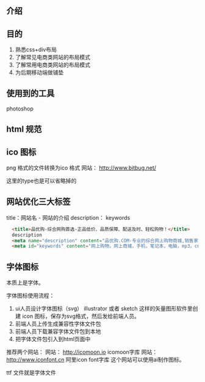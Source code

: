 # 
## 介绍

## 目的

1. 熟悉css+div布局
1. 了解常见电商类网站的布局模式
1. 了解常用电商类网站的布局模式
1. 为后期移动端做铺垫

## 使用到的工具

photoshop



## html 规范

## ico 图标
png 格式的文件转换为ico 格式 网站： 
http://www.bitbug.net/


<link rel="shortcut icon" href="favicon.ico" type="image/x-icon"> 这里的type也是可以省略掉的

## 网站优化三大标签

title：网站名 - 网站的介绍
description： 
keywords
```html
  <title>品优购-综合网购首选-正品低价、品质保障、配送及时、轻松购物！</title>
  description
  <meta name="description" content="品优购.COM-专业的综合网上购物商城,销售家电、数码通讯、电脑、家居百货、服装服饰、母婴、图书、食品等数万个品牌优质商品.便捷、诚信的服务，为您提供愉悦的网上购物体验!">
  <meta id="keywords" content="网上购物，网上商城，手机，笔记本，电脑，mp3，cd，vcd，dv，相机，数码，配件，手表，储存卡，品优购">
```


## 字体图标

本质上是字体。

字体图标使用流程：

1. ui人员设计字体图标（svg）
  illustrator 或者 sketch 这样的矢量图形软件里创建 icon 图标，保存为svg格式，然后发给前端人员。
1. 前端人员上传生成兼容性字体文件包
1. 前端人员下载兼容字体文件包到本地
1. 把字体文件包引入到html页面中

推荐两个网站：
网站： http://icomoon.io   icomoon字库
网站： http://www.iconfont.cn   阿里icon font字库 这个网站可以使用ai制作图标。

ttf 文件就是字体文件



